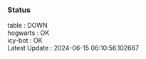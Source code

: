 ### Status


table : DOWN  
hogwarts : OK  
icy-bot : OK  
Latest Update : 2024-06-15 06:10:56.102667

